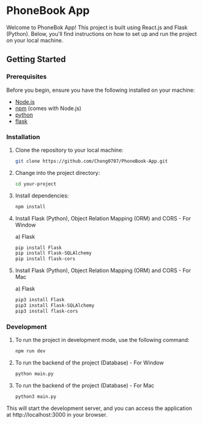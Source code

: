 # PhoneBook App

Welcome to PhoneBok App! This project is built using React.js and Flask (Python). Below, you'll find instructions on how to set up and run the project on your local machine.

## Getting Started

### Prerequisites

Before you begin, ensure you have the following installed on your machine:

- [Node.js](https://nodejs.org/)
- [npm](https://www.npmjs.com/) (comes with Node.js)
- [python](https://www.python.org/downloads/)
- [flask](https://flask.palletsprojects.com/en/3.0.x/installation/)

### Installation

1. Clone the repository to your local machine:

   ```bash
   git clone https://github.com/Chong0707/PhoneBook-App.git

2. Change into the project directory:
   
   ```bash
   cd your-project

3. Install dependencies:

   ```bash
   npm install
   
4. Install Flask (Python), Object Relation Mapping (ORM) and CORS - For Window

   a) Flask
   
      ```bash
      pip install Flask
      pip install Flask-SQLAlchemy
      pip install flask-cors


6. Install Flask (Python), Object Relation Mapping (ORM) and CORS - For Mac

   a) Flask
   
      ```bash
      pip3 install Flask
      pip3 install Flask-SQLAlchemy
      pip3 install flask-cors

### Development

1. To run the project in development mode, use the following command:
   
   ```bash
   npm run dev

2. To run the backend of the project (Database) - For Window

   ```bash
   python main.py

3. To run the backend of the project (Database) - For Mac

   ```bash
   python3 main.py
   
   
This will start the development server, and you can access the application at http://localhost:3000 in your browser.
